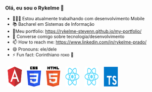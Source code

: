 ### Olá, eu sou o Rykelme 👋

- 👨🏻‍💻 Estou atualmente trabalhando com desenvolvimento Mobile
- 📚 Bacharel em Sistemas de Informação
- 🧾Meu portfolio: https://rykelme-stevenn.github.io/my-portfolio/
- 💬 Converse comigo sobre tecnologia/desenvolvimento
- 📫 How to reach me: https://www.linkedin.com/in/rykelme-prado/
- 😄 Pronouns: ele/dele
- ⚡ Fun fact: Corinthiano roxo 🦅

<div style="display: flex; margin-top: 16px;">
    <img id="image-footer" src="./images/Angular.svg" style="width: 46px; height: auto; padding: 8px !important;" alt="">
    <img id="image-footer" src="./images/CSS.svg" alt="" style="width: 46px; height: auto; padding: 8px !important;">
    <img id="image-footer" src="./images/HTML.svg" alt="" style="width: 46px; height: auto; padding: 8px !important;">
    <img id="image-footer" src="./images/React Native.svg" alt="" style="width: 46px; height: auto; padding: 8px !important;">
    <img id="image-footer" src="./images/React.svg" alt="" style="width: 46px; height: auto; padding: 8px !important;">
    <img id="image-footer" src="./images/Typescript.svg" alt="" style="width: 46px; height: auto; padding: 8px !important;">
</div>